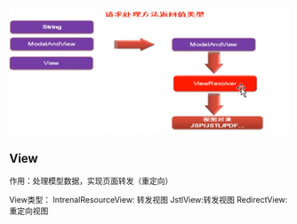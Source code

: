 ![](2019-12-09-15-06-49.png)

## View 
作用：处理模型数据，实现页面转发（重定向）

View类型：
IntrenalResourceView: 转发视图
JstlView:转发视图
RedirectView:重定向视图
